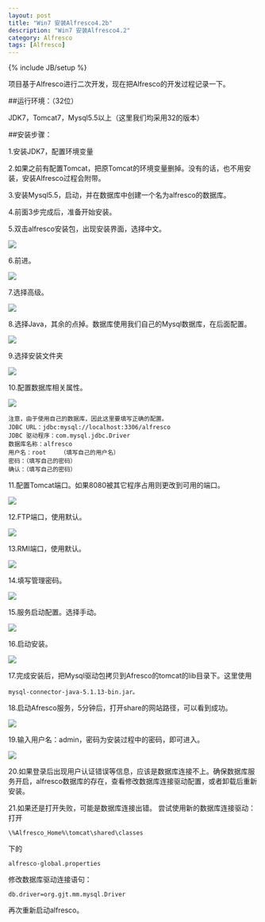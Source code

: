 ```yaml
---
layout: post
title: "Win7 安装Alfresco4.2b"
description: "Win7 安装Alfresco4.2"
category: Alfresco
tags: [Alfresco]
---
```

{% include JB/setup %}

项目基于Alfresco进行二次开发，现在把Alfresco的开发过程记录一下。

##运行环境：（32位）

JDK7，Tomcat7，Mysql5.5以上（这里我们均采用32的版本）

##安装步骤：

1.安装JDK7，配置环境变量

2.如果之前有配置Tomcat，把原Tomcat的环境变量删掉。没有的话，也不用安装，安装Alfresco过程会附带。

3.安装Mysql5.5，启动，并在数据库中创建一个名为alfresco的数据库。

4.前面3步完成后，准备开始安装。

5.双击alfresco安装包，出现安装界面，选择中文。

![](/images/Alfresco4-2-b/image001.png)
 
6.前进。

![](/images/Alfresco4-2-b/image002.png)
 
7.选择高级。

![](/images/Alfresco4-2-b/image003.png)
 
8.选择Java，其余的点掉。数据库使用我们自己的Mysql数据库，在后面配置。

![](/images/Alfresco4-2-b/image004.png)
 
9.选择安装文件夹

![](/images/Alfresco4-2-b/image005.png)
 
10.配置数据库相关属性。

![](/images/Alfresco4-2-b/image006.png)
 
	注意，由于使用自己的数据库，因此这里要填写正确的配置。
	JDBC URL：jdbc:mysql://localhost:3306/alfresco
	JDBC 驱动程序：com.mysql.jdbc.Driver
	数据库名称：alfresco
	用户名：root	（填写自己的用户名）
	密码：（填写自己的密码）
	确认：（填写自己的密码）

11.配置Tomcat端口。如果8080被其它程序占用则更改到可用的端口。

![](/images/Alfresco4-2-b/image007.png)
 
12.FTP端口，使用默认。

![](/images/Alfresco4-2-b/image008.png)
 
13.RMI端口，使用默认。

![](/images/Alfresco4-2-b/image009.png)
 
14.填写管理密码。

![](/images/Alfresco4-2-b/image010.png)
 
15.服务启动配置。选择手动。

![](/images/Alfresco4-2-b/image011.png)
 
16.启动安装。

![](/images/Alfresco4-2-b/image012.png)
 
17.完成安装后，把Mysql驱动包拷贝到Afresco的tomcat的lib目录下。这里使用

	mysql-connector-java-5.1.13-bin.jar。

18.启动Afresco服务，5分钟后，打开share的网站路径，可以看到成功。

![](/images/Alfresco4-2-b/image014.jpg)
 
19.输入用户名：admin，密码为安装过程中的密码，即可进入。

![](/images/Alfresco4-2-b/image016.jpg)
 
20.如果登录后出现用户认证错误等信息，应该是数据库连接不上。确保数据库服务开启，alfresco数据库的存在，查看修改数据库连接驱动配置，或者卸载后重新安装。

21.如果还是打开失败，可能是数据库连接出错。
 尝试使用新的数据库连接驱动：
打开

	\%Alfresco_Home%\tomcat\shared\classes

下的

	alfresco-global.properties

修改数据库驱动连接语句：

	db.driver=org.gjt.mm.mysql.Driver

再次重新启动alfresco。

